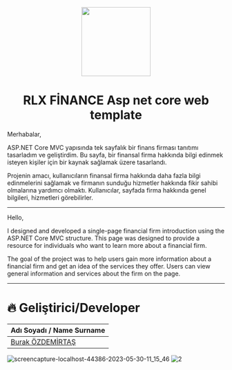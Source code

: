 <div align="center">
<img src="https://user-images.githubusercontent.com/33163650/229131825-0176ea27-1ede-4323-894c-72083d989e4a.png" width="160" height="160">
</div>


<h1 align="center">RLX FİNANCE Asp net core web template</h1>
<p align="justify">
Merhabalar,

ASP.NET Core MVC yapısında tek sayfalık bir finans firması tanıtımı tasarladım ve geliştirdim. Bu sayfa, bir finansal firma hakkında bilgi edinmek isteyen kişiler için bir kaynak sağlamak üzere tasarlandı.

Projenin amacı, kullanıcıların finansal firma hakkında daha fazla bilgi edinmelerini sağlamak ve firmanın sunduğu hizmetler hakkında fikir sahibi olmalarına yardımcı olmaktı. Kullanıcılar, sayfada firma hakkında genel bilgileri, hizmetleri  görebilirler.
</p>
<hr></hr>
<p>
Hello,

I designed and developed a single-page financial firm introduction using the ASP.NET Core MVC structure. This page was designed to provide a resource for individuals who want to learn more about a financial firm.

The goal of the project was to help users gain more information about a financial firm and get an idea of the services they offer. Users can view general information and services about the firm on the page.

</p>
<hr></hr>

# :fire: Geliştirici/Developer
| Adı Soyadı / Name Surname | 
| :--- | 
| [Burak ÖZDEMİRTAŞ](https://github.com/burakozdemirtas) |





![screencapture-localhost-44386-2023-05-30-11_15_46](https://github.com/burakozdemirtas/Rlx-Finance-Asp-net-core-web-template/assets/33163650/161e9e0a-9205-4c7d-bfb7-dfc9ddbe89e4)
![2](https://github.com/burakozdemirtas/Rlx-Finance-Asp-net-core-web-template/assets/33163650/36cef976-a051-45e2-aaa1-c6a7c73b03e9)






